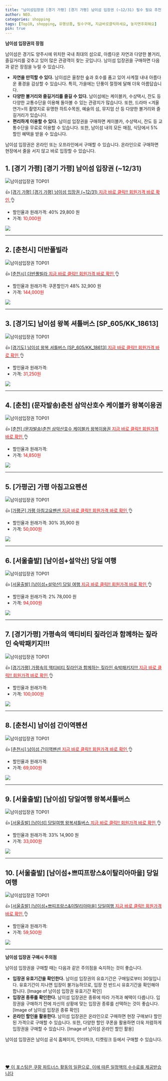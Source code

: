 ```yaml
---
title: "남이섬입장권 [경기 가평] [경기 가평] 남이섬 입장권 (~12/31) 필수 필요 추천 제품 비교 최저 가격 비교 장점 구매 후기 구매평"
author: NEO.
categories: shopping
tags: [Top10, shopping, 유행상품, 필수구매, 지금바로클릭하세요, 놓치면후회해요]
pin: true
---
```

**남이섬 입장권의 장점**

남이섬은 경기도 양주시에 위치한 국내 최대의 섬으로, 아름다운 자연과 다양한 볼거리, 즐길거리를 갖추고 있어 많은 관광객이 찾는 곳입니다. 남이섬 입장권을 구매하면 다음과 같은 장점을 누릴 수 있습니다.

* **자연을 만끽할 수 있다.** 남이섬은 울창한 숲과 호수를 품고 있어 사계절 내내 아름다운 풍경을 감상할 수 있습니다. 특히, 가을에는 단풍이 절정에 달해 더욱 아름답습니다.
* **다양한 볼거리와 즐길거리를 즐길 수 있다.** 남이섬에는 케이블카, 수상택시, 잔도 등 다양한 교통수단을 이용해 돌아볼 수 있는 관광지가 많습니다. 또한, 드라마 <겨울연가>의 촬영지로 유명한 하트수목원, 예술의 섬, 뮤지엄 산 등 다양한 볼거리와 즐길거리가 있습니다.
* **편리하게 이용할 수 있다.** 남이섬 입장권을 구매하면 케이블카, 수상택시, 잔도 등 교통수단을 무료로 이용할 수 있습니다. 또한, 남이섬 내의 모든 매점, 식당에서 5% 할인 혜택을 받을 수 있습니다.

남이섬 입장권은 온라인 또는 오프라인에서 구매할 수 있습니다. 온라인으로 구매하면 현장에서 줄을 서지 않고 바로 입장할 수 있습니다.

   

## 1. [경기 가평] [경기 가평] 남이섬 입장권 (~12/31)

![남이섬입장권 TOP01](https://thumbnail8.coupangcdn.com/thumbnails/remote/490x490ex/image/travel_reactor/travelSeller/common/A00351263/8a96f6dc-6170-485a-b6b3-0bd379b1e404.jpg)


👍 [[경기 가평] [경기 가평] 남이섬 입장권 (~12/31) <font color=red> 지금 바로 클릭!! 회원가격 바로 확인 </font> ](https://link.coupang.com/re/AFFTDP?lptag=AF3617701&subid=GithubCoopas&pageKey=10000010035627&traceid=V0-153&itemId=None&vendorItemId=None) 👌 


- 할인율과 원래가격: 40%  29,800   원
- 가격: <span style='color:red'>10,000원</span>

[![](/discount_price.png)](https://link.coupang.com/re/AFFTDP?lptag=AF3617701&subid=GithubCoopas&pageKey=10000010035627&traceid=V0-153&itemId=None&vendorItemId=None)

---


   

## 2. [춘천시] 더반풀빌라

![남이섬입장권 TOP01](https://thumbnail9.coupangcdn.com/thumbnails/remote/490x490ex/image/travel_reactor/static/booking/image/pension/ddnayo/165ca3d2-64ed-4f1d-8a5b-e10340dbd4e2.jpg)


👍 [[춘천시] 더반풀빌라 <font color=red> 지금 바로 클릭!! 회원가격 바로 확인 </font> ](https://link.coupang.com/re/AFFTDP?lptag=AF3617701&subid=GithubCoopas&pageKey=10000000665175&traceid=V0-153&itemId=None&vendorItemId=None) 👌 


- 할인율과 원래가격: 쿠폰할인가 48%  32,900   원
- 가격: <span style='color:red'>144,000원</span>

[![](/discount_price.png)](https://link.coupang.com/re/AFFTDP?lptag=AF3617701&subid=GithubCoopas&pageKey=10000000665175&traceid=V0-153&itemId=None&vendorItemId=None)

---


   

## 3. [경기도] 남이섬 왕복 셔틀버스 [SP_605/KK_18613]

![남이섬입장권 TOP01](https://thumbnail9.coupangcdn.com/thumbnails/remote/490x490ex/image/travel_reactor/travelSeller/common/A00246702/5f75958f-81f2-4a2c-9100-9124c6d9bc26.jpg)


👍 [[경기도] 남이섬 왕복 셔틀버스 [SP_605/KK_18613] <font color=red> 지금 바로 클릭!! 회원가격 바로 확인 </font> ](https://link.coupang.com/re/AFFTDP?lptag=AF3617701&subid=GithubCoopas&pageKey=10000000565058&traceid=V0-153&itemId=None&vendorItemId=None) 👌 


- 할인율과 원래가격: 
- 가격: <span style='color:red'>31,250원</span>

[![](/discount_price.png)](https://link.coupang.com/re/AFFTDP?lptag=AF3617701&subid=GithubCoopas&pageKey=10000000565058&traceid=V0-153&itemId=None&vendorItemId=None)

---


   

## 4. [춘천] (문자발송)춘천 삼악산호수 케이블카 왕복이용권

![남이섬입장권 TOP01](https://thumbnail7.coupangcdn.com/thumbnails/remote/490x490ex/image/travel_reactor/travelSeller/common/A00074806/0ebcac19-1d74-4cb9-be97-d63be917081c.jpg)


👍 [[춘천] (문자발송)춘천 삼악산호수 케이블카 왕복이용권 <font color=red> 지금 바로 클릭!! 회원가격 바로 확인 </font> ](https://link.coupang.com/re/AFFTDP?lptag=AF3617701&subid=GithubCoopas&pageKey=10000010012064&traceid=V0-153&itemId=None&vendorItemId=None) 👌 


- 할인율과 원래가격: 
- 가격: <span style='color:red'>14,850원</span>

[![](/discount_price.png)](https://link.coupang.com/re/AFFTDP?lptag=AF3617701&subid=GithubCoopas&pageKey=10000010012064&traceid=V0-153&itemId=None&vendorItemId=None)

---


   

## 5. [가평군] 가평 아침고요펜션

![남이섬입장권 TOP01](https://thumbnail9.coupangcdn.com/thumbnails/remote/490x490ex/image/travel_reactor/static/booking/image/pension/ddnayo/5c471796-ee49-4b90-aa79-d986a054aef6.jpg)


👍 [[가평군] 가평 아침고요펜션 <font color=red> 지금 바로 클릭!! 회원가격 바로 확인 </font> ](https://link.coupang.com/re/AFFTDP?lptag=AF3617701&subid=GithubCoopas&pageKey=112877962&traceid=V0-153&itemId=None&vendorItemId=None) 👌 


- 할인율과 원래가격: 30%  35,900   원
- 가격: <span style='color:red'>50,000원</span>

[![](/discount_price.png)](https://link.coupang.com/re/AFFTDP?lptag=AF3617701&subid=GithubCoopas&pageKey=112877962&traceid=V0-153&itemId=None&vendorItemId=None)

---


   

## 6. [서울출발] [남이섬+설악산] 당일 여행

![남이섬입장권 TOP01](https://thumbnail8.coupangcdn.com/thumbnails/remote/490x490ex/image/travel_reactor/travelSeller/common/A00220624/65dced49-2fc3-4160-854f-e98fb6884918.jpg)


👍 [[서울출발] [남이섬+설악산] 당일 여행 <font color=red> 지금 바로 클릭!! 회원가격 바로 확인 </font> ](https://link.coupang.com/re/AFFTDP?lptag=AF3617701&subid=GithubCoopas&pageKey=10000000041643&traceid=V0-153&itemId=None&vendorItemId=None) 👌 


- 할인율과 원래가격: 2%  78,000   원
- 가격: <span style='color:red'>94,000원</span>

[![](/discount_price.png)](https://link.coupang.com/re/AFFTDP?lptag=AF3617701&subid=GithubCoopas&pageKey=10000000041643&traceid=V0-153&itemId=None&vendorItemId=None)

---


   

## 7. [경기가평] 가평속의 액티비티 짚라인과 함께하는 짚라인 숙박패키지!!!

![남이섬입장권 TOP01](https://thumbnail9.coupangcdn.com/thumbnails/remote/490x490ex/image/travel_reactor/travelSeller/common/A00233121/7b51b811-97f4-4a88-a738-e2b6ad86623d.jpg)


👍 [[경기가평] 가평속의 액티비티 짚라인과 함께하는 짚라인 숙박패키지!!! <font color=red> 지금 바로 클릭!! 회원가격 바로 확인 </font> ](https://link.coupang.com/re/AFFTDP?lptag=AF3617701&subid=GithubCoopas&pageKey=10000000560029&traceid=V0-153&itemId=None&vendorItemId=None) 👌 


- 할인율과 원래가격: 
- 가격: <span style='color:red'>100,000원</span>

[![](/discount_price.png)](https://link.coupang.com/re/AFFTDP?lptag=AF3617701&subid=GithubCoopas&pageKey=10000000560029&traceid=V0-153&itemId=None&vendorItemId=None)

---


   

## 8. [춘천시] 남이섬 간이역펜션

![남이섬입장권 TOP01](https://thumbnail10.coupangcdn.com/thumbnails/remote/490x490ex/image/travel_reactor/static/booking/image/pension/ddnayo/d8654a6e-a1fb-425c-8e16-120d81ae15bf.jpg)


👍 [[춘천시] 남이섬 간이역펜션 <font color=red> 지금 바로 클릭!! 회원가격 바로 확인 </font> ](https://link.coupang.com/re/AFFTDP?lptag=AF3617701&subid=GithubCoopas&pageKey=10000000578989&traceid=V0-153&itemId=None&vendorItemId=None) 👌 


- 할인율과 원래가격: 
- 가격: <span style='color:red'>69,000원</span>

[![](/discount_price.png)](https://link.coupang.com/re/AFFTDP?lptag=AF3617701&subid=GithubCoopas&pageKey=10000000578989&traceid=V0-153&itemId=None&vendorItemId=None)

---


   

## 9. [서울출발] [남이섬] 당일여행 왕복셔틀버스

![남이섬입장권 TOP01](https://thumbnail10.coupangcdn.com/thumbnails/remote/490x490ex/image/travel_reactor/travelSeller/common/A00220624/d6a01eac-074d-40d1-9f81-432d4ff1ab6b.png)


👍 [[서울출발] [남이섬] 당일여행 왕복셔틀버스 <font color=red> 지금 바로 클릭!! 회원가격 바로 확인 </font> ](https://link.coupang.com/re/AFFTDP?lptag=AF3617701&subid=GithubCoopas&pageKey=10000000567586&traceid=V0-153&itemId=None&vendorItemId=None) 👌 


- 할인율과 원래가격: 33%  14,900   원
- 가격: <span style='color:red'>33,000원</span>

[![](/discount_price.png)](https://link.coupang.com/re/AFFTDP?lptag=AF3617701&subid=GithubCoopas&pageKey=10000000567586&traceid=V0-153&itemId=None&vendorItemId=None)

---


   

## 10. [서울출발] [남이섬+쁘띠프랑스&이탈리아마을] 당일여행

![남이섬입장권 TOP01](https://thumbnail8.coupangcdn.com/thumbnails/remote/490x490ex/image/travel_reactor/travelSeller/common/A00220624/91ea2772-8603-46f9-9db9-2d66403e55da.jpg)


👍 [[서울출발] [남이섬+쁘띠프랑스&이탈리아마을] 당일여행 <font color=red> 지금 바로 클릭!! 회원가격 바로 확인 </font> ](https://link.coupang.com/re/AFFTDP?lptag=AF3617701&subid=GithubCoopas&pageKey=338654264&traceid=V0-153&itemId=None&vendorItemId=None) 👌 


- 할인율과 원래가격: 
- 가격: <span style='color:red'>59,500원</span>

[![](/discount_price.png)](https://link.coupang.com/re/AFFTDP?lptag=AF3617701&subid=GithubCoopas&pageKey=338654264&traceid=V0-153&itemId=None&vendorItemId=None)

---
**남이섬 입장권 구매시 주의점**

남이섬 입장권을 구매할 때는 다음과 같은 주의점을 숙지하는 것이 좋습니다.

* **입장권 유효기간을 확인한다.** 남이섬 입장권의 유효기간은 구매일로부터 30일입니다. 유효기간이 지나면 입장이 불가능하므로, 입장 전 반드시 유효기간을 확인해야 합니다.
[Image of 남이섬 입장권 유효기간 확인]
* **입장권 종류를 확인한다.** 남이섬 입장권은 종류에 따라 가격과 혜택이 다릅니다. 입장권을 구매하기 전에 자신의 상황에 맞는 입장권 종류를 선택하는 것이 좋습니다.
[Image of 남이섬 입장권 종류 확인]
* **온라인 할인을 활용한다.** 남이섬 입장권은 온라인으로 구매하면 현장 구매보다 할인된 가격으로 구매할 수 있습니다. 또한, 다양한 할인 쿠폰을 활용하면 더욱 저렴하게 입장권을 구매할 수 있습니다.
[Image of 남이섬 온라인 할인 활용]

남이섬 입장권은 남이섬 공식 홈페이지, 인터파크, 티켓링크 등에서 구매할 수 있습니다.<br><br><br><br><br> [ ❤  이 포스팅은 쿠팡 파트너스 활동의 일환으로, 이에 따른 일정액의 수수료를 제공받습니다](https://link.coupang.com/a/bcEFyh)